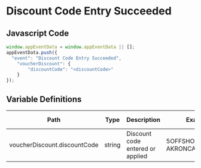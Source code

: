 # Discount Code Entry Succeeded

### 

## Javascript Code
```js
window.appEventData = window.appEventData || [];
appEventData.push({
  "event": "Discount Code Entry Succeeded",
    "voucherDiscount": {
        "discountCode": "<discountCode>"
    }
});
```

## Variable Definitions

|Path|Type|Description|Example|Pattern|Min Length|Max Length|Minimum|Maximum|Multiple Of|
| --- | --- | --- | --- | --- | --- | --- | --- | --- | --- |
|voucherDiscount.discountCode|string|Discount code entered or applied|5OFFSHOES, AKRONCANDLES2019|||||||




